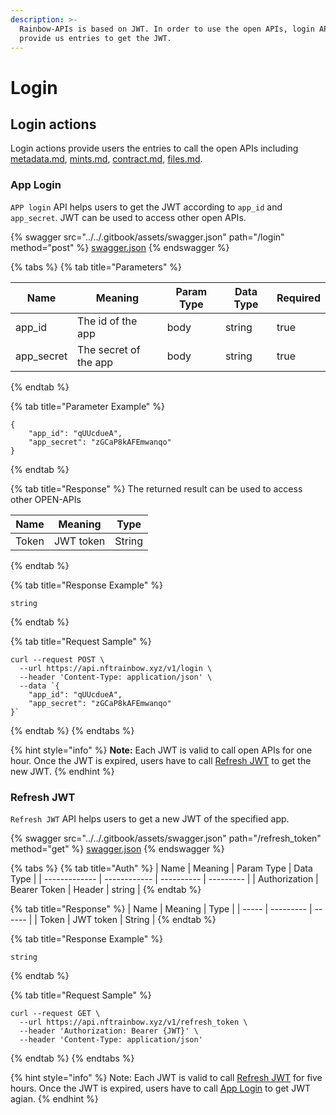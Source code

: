 ```yaml
---
description: >-
  Rainbow-APIs is based on JWT. In order to use the open APIs, login APIs
  provide us entries to get the JWT.
---
```


# Login

## Login actions

Login actions provide users the entries to call the open APIs including [metadata.md](metadata.md "mention"), [mints.md](mints.md "mention"), [contract.md](contract.md "mention"),  [files.md](files.md "mention").

### App Login

`APP login` API helps users to get the JWT according to `app_id` and `app_secret`. JWT can be used to access other open APIs.&#x20;

{% swagger src="../../.gitbook/assets/swagger.json" path="/login" method="post" %}
[swagger.json](../../.gitbook/assets/swagger.json)
{% endswagger %}

{% tabs %}
{% tab title="Parameters" %}
<table><thead><tr><th>Name</th><th>Meaning</th><th>Param Type</th><th>Data Type</th><th data-type="checkbox">Required</th></tr></thead><tbody><tr><td>app_id</td><td>The id of the app</td><td>body</td><td>string</td><td>true</td></tr><tr><td>app_secret</td><td>The secret of the app</td><td>body</td><td>string</td><td>true</td></tr></tbody></table>
{% endtab %}

{% tab title="Parameter Example" %}
```
{
    "app_id": "qUUcdueA",
    "app_secret": "zGCaP8kAFEmwanqo"
}
```
{% endtab %}

{% tab title="Response" %}
The returned result can be used to access other OPEN-APIs

| Name  | Meaning   | Type   |
| ----- | --------- | ------ |
| Token | JWT token | String |
{% endtab %}

{% tab title="Response Example" %}
```
string
```


{% endtab %}

{% tab title="Request Sample" %}
```
curl --request POST \
  --url https://api.nftrainbow.xyz/v1/login \
  --header 'Content-Type: application/json' \
  --data `{
    "app_id": "qUUcdueA",
    "app_secret": "zGCaP8kAFEmwanqo"
}`
```
{% endtab %}
{% endtabs %}

{% hint style="info" %}
**Note:** Each JWT is valid to call open APIs for one hour. Once the JWT is expired, users have to call [Refresh JWT](login.md#refresh\_token) to get the new JWT.&#x20;
{% endhint %}

### Refresh JWT

`Refresh JWT` API helps users to get a new JWT of the specified app.

{% swagger src="../../.gitbook/assets/swagger.json" path="/refresh_token" method="get" %}
[swagger.json](../../.gitbook/assets/swagger.json)
{% endswagger %}

{% tabs %}
{% tab title="Auth" %}
| Name          | Meaning      | Param Type | Data Type |
| ------------- | ------------ | ---------- | --------- |
| Authorization | Bearer Token | Header     | string    |
{% endtab %}

{% tab title="Response" %}
| Name  | Meaning   | Type   |
| ----- | --------- | ------ |
| Token | JWT token | String |
{% endtab %}

{% tab title="Response Example" %}
```
string
```
{% endtab %}

{% tab title="Request Sample" %}
```
curl --request GET \
  --url https://api.nftrainbow.xyz/v1/refresh_token \
  --header 'Authorization: Bearer {JWT}' \
  --header 'Content-Type: application/json'
```
{% endtab %}
{% endtabs %}

{% hint style="info" %}
Note: Each JWT is valid to call [Refresh JWT](login.md#refresh\_token) for five hours. Once the JWT is expired, users have to call [App Login](login.md#login) to get JWT agian.
{% endhint %}
